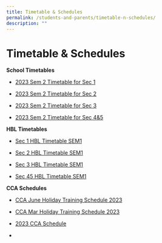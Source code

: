 ```yaml
---
title: Timetable & Schedules
permalink: /students-and-parents/timetable-n-schedules/
description: ""
---
```

# Timetable & Schedules

**School Timetables**   

* [2023 Sem 2 Timetable for Sec 1](/files/Timetable%20&%20Schedules/2023%20SEM2/2023%20sem%202%20class%20-%20sec%201.pdf)
* [2023 Sem 2 Timetable for Sec 2](/files/Timetable%20&%20Schedules/2023%20SEM2/2023%20sem%202%20class%20-%20sec%202.pdf)

* [2023 Sem 2 Timetable for Sec 3](/files/Timetable%20&%20Schedules/2023%20SEM2/2023%20sem%202%20class%20-%20sec%203.pdf)

* [2023 Sem 2 Timetable for Sec 4&5](/files/Timetable%20&%20Schedules/2023%20SEM2/2023%20sem%202%20class%20sec%2045.pdf)

  
**HBL Timetables**

*   [Sec 1 HBL Timetable SEM1](/files/Timetable%20&%20Schedules/MJS_2023%20HBL%20Timetable%20SEM1%20-%20Sec%201.pdf)

*   [Sec 2 HBL Timetable SEM1](/files/Timetable%20&%20Schedules/MJS_2023%20HBL%20Timetable%20SEM1%20-%20Sec%202.pdf)

*   [Sec 3 HBL Timetable SEM1](/files/Timetable%20&%20Schedules/MJS_2023%20HBL%20Timetable%20SEM1%20-%20Sec%203.pdf)

*   [Sec 45 HBL Timetable SEM1](/files/Timetable%20&%20Schedules/MJS_2023%20HBL%20Timetable%20SEM1%20-%20Sec%2045.pdf)

  

**CCA Schedules**

* [CCA June Holiday Training Schedule 2023](/files/Timetable%20&%20Schedules/cca%20jun%20holiday%20training%20schedule%202023_v2.pdf)
*   [CCA Mar Holiday Training Schedule 2023](/files/Timetable%20&%20Schedules/MJS_CCA%20Mar%20Holiday%20Training%20Schedule%202023.pdf)
    
*   [2023 CCA Schedule](/files/Timetable%20&%20Schedules/MJS_CCA%20Schedule%202023.pdf)
*
